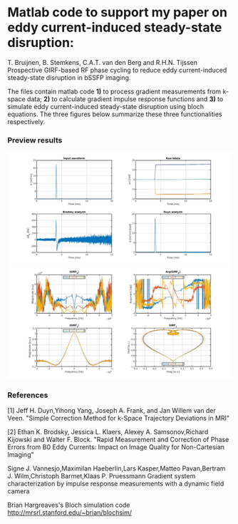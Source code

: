 
# Matlab code to support my paper on eddy current-induced steady-state disruption:

T. Bruijnen, B. Stemkens, C.A.T. van den Berg and R.H.N. Tijssen
Prospective GIRF-based RF phase cycling to reduce eddy current-induced steady-state disruption in bSSFP imaging.

The files contain matlab code **1)** to process gradient measurements from k-space data; **2)** to calculate gradient impulse response functions and **3)** to simulate eddy current-induced steady-state disruption using bloch equations. The three figures below summarize these three functionalities respectively.

### Preview results
![](Images/kdata_processed.jpg)
![](Images/girfs.jpg)

### References

[1] Jeff H. Duyn,Yihong Yang, Joseph A. Frank, and Jan Willem van der Veen.
"Simple Correction Method for k-Space Trajectory Deviations in MRI"

[2] Ethan K. Brodsky, Jessica L. Klaers, Alexey A. Samsonov,Richard Kijowski and Walter F. Block.
"Rapid Measurement and Correction of Phase Errors from B0 Eddy Currents: Impact on Image Quality for Non-Cartesian Imaging"

Signe J. Vannesjo,Maximilan Haeberlin,Lars Kasper,Matteo Pavan,Bertram J. Wilm,Christoph Barmet,Klaas P. Pruessmann
Gradient system characterization by impulse response measurements with a dynamic field camera

Brian Hargreaves's Bloch simulation code
http://mrsrl.stanford.edu/~brian/blochsim/
